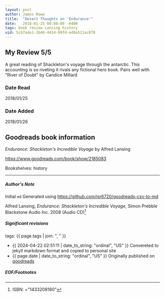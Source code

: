 ```yaml
---
layout: post
author: James Rowe
title:  "Detect Thoughts on 'Endurance'"
date:   2018-01-25 00:00:00 -0400
tags: book review Lansing history
uid: 5cb7ade1-3b46-4414-99fd-ed8a511ac870
---
```


<!-- highly dependent on how you personally use jekyll templates, and how you want this to show up -->
<!-- escape any jekyll keys with double brackets -->

## My Review 5/5

A great reading of Shackleton's voyage through the antarctic. This accounting is so riveting it rivals any fictional hero book. Pairs well with  "River of Doubt" by Candice Millard

### Date Read
2018/01/25

### Date Added
2018/01/26

## Goodreads book information

*Endurance: Shackleton's Incredible Voyage* by Alfred Lansing

https://www.goodreads.com/book/show/2185083

Bookshelves: history

---

##### Author's Note

Initial `md` Generated using https://github.com/jsr6720/goodreads-csv-to-md

Alfred Lansing, *Endurance: Shackleton's Incredible Voyage*, Simon Prebble Blackstone Audio Inc. 2008 (Audio CD)[^1]

##### Significant revisions

tags: {{ page.tags | join: ", " }} <!-- todo move this somewhere -->

- {{ 2024-04-22 02:51:11 | date_to_string: "ordinal", "US" }} Convereted to jekyll markdown format and copied to personal site
- {{ page.date | date_to_string: "ordinal", "US" }} Originally published on [goodreads](https://www.goodreads.com)

##### EOF/Footnotes

[^1]: ISBN: ="1433208180"